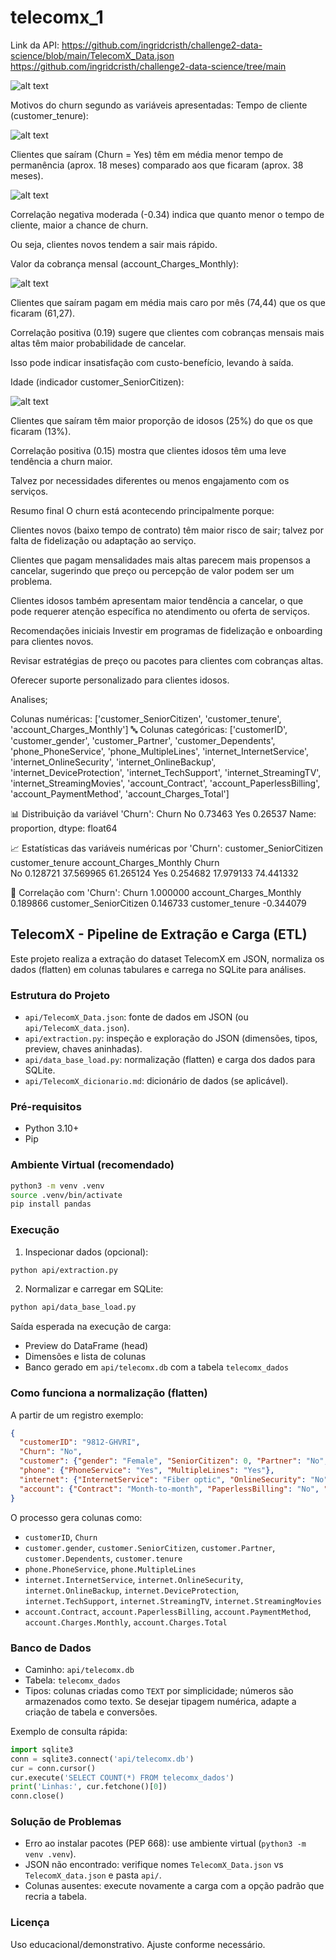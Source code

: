 # telecomx_1
Link da API:
https://github.com/ingridcristh/challenge2-data-science/blob/main/TelecomX_Data.json
https://github.com/ingridcristh/challenge2-data-science/tree/main


![alt text](image.png)

Motivos do churn segundo as variáveis apresentadas:
Tempo de cliente (customer_tenure):

![alt text](image-1.png)

Clientes que saíram (Churn = Yes) têm em média menor tempo de permanência (aprox. 18 meses) comparado aos que ficaram (aprox. 38 meses).

![alt text](image-4.png)

Correlação negativa moderada (-0.34) indica que quanto menor o tempo de cliente, maior a chance de churn.

Ou seja, clientes novos tendem a sair mais rápido.


Valor da cobrança mensal (account_Charges_Monthly):

![alt text](image-5.png)

Clientes que saíram pagam em média mais caro por mês (74,44) que os que ficaram (61,27).

Correlação positiva (0.19) sugere que clientes com cobranças mensais mais altas têm maior probabilidade de cancelar.

Isso pode indicar insatisfação com custo-benefício, levando à saída.

Idade (indicador customer_SeniorCitizen):

![alt text](image-3.png)

Clientes que saíram têm maior proporção de idosos (25%) do que os que ficaram (13%).

Correlação positiva (0.15) mostra que clientes idosos têm uma leve tendência a churn maior.

Talvez por necessidades diferentes ou menos engajamento com os serviços.

Resumo final
O churn está acontecendo principalmente porque:

Clientes novos (baixo tempo de contrato) têm maior risco de sair; talvez por falta de fidelização ou adaptação ao serviço.

Clientes que pagam mensalidades mais altas parecem mais propensos a cancelar, sugerindo que preço ou percepção de valor podem ser um problema.

Clientes idosos também apresentam maior tendência a cancelar, o que pode requerer atenção específica no atendimento ou oferta de serviços.

Recomendações iniciais
Investir em programas de fidelização e onboarding para clientes novos.

Revisar estratégias de preço ou pacotes para clientes com cobranças altas.

Oferecer suporte personalizado para clientes idosos.


Analises;

Colunas numéricas: ['customer_SeniorCitizen', 'customer_tenure', 'account_Charges_Monthly']
🔤 Colunas categóricas: ['customerID', 'customer_gender', 'customer_Partner', 'customer_Dependents', 'phone_PhoneService', 'phone_MultipleLines', 'internet_InternetService', 'internet_OnlineSecurity', 'internet_OnlineBackup', 'internet_DeviceProtection', 'internet_TechSupport', 'internet_StreamingTV', 'internet_StreamingMovies', 'account_Contract', 'account_PaperlessBilling', 'account_PaymentMethod', 'account_Charges_Total']

📊 Distribuição da variável 'Churn':
Churn
No     0.73463
Yes    0.26537
Name: proportion, dtype: float64

📈 Estatísticas das variáveis numéricas por 'Churn':
       customer_SeniorCitizen  customer_tenure  account_Charges_Monthly
Churn                                                                  
No                   0.128721        37.569965                61.265124
Yes                  0.254682        17.979133                74.441332

🔗 Correlação com 'Churn':
Churn                      1.000000
account_Charges_Monthly    0.189866
customer_SeniorCitizen     0.146733
customer_tenure           -0.344079


## TelecomX - Pipeline de Extração e Carga (ETL)

Este projeto realiza a extração do dataset TelecomX em JSON, normaliza os dados (flatten) em colunas tabulares e carrega no SQLite para análises.

### Estrutura do Projeto
- `api/TelecomX_Data.json`: fonte de dados em JSON (ou `api/TelecomX_data.json`).
- `api/extraction.py`: inspeção e exploração do JSON (dimensões, tipos, preview, chaves aninhadas).
- `api/data_base_load.py`: normalização (flatten) e carga dos dados para SQLite.
- `api/TelecomX_dicionario.md`: dicionário de dados (se aplicável).

### Pré-requisitos
- Python 3.10+
- Pip

### Ambiente Virtual (recomendado)
```bash
python3 -m venv .venv
source .venv/bin/activate
pip install pandas
```

### Execução
1) Inspecionar dados (opcional):
```bash
python api/extraction.py
```

2) Normalizar e carregar em SQLite:
```bash
python api/data_base_load.py
```

Saída esperada na execução de carga:
- Preview do DataFrame (head)
- Dimensões e lista de colunas
- Banco gerado em `api/telecomx.db` com a tabela `telecomx_dados`

### Como funciona a normalização (flatten)
A partir de um registro exemplo:
```json
{
  "customerID": "9812-GHVRI",
  "Churn": "No",
  "customer": {"gender": "Female", "SeniorCitizen": 0, "Partner": "No", "Dependents": "No", "tenure": 40},
  "phone": {"PhoneService": "Yes", "MultipleLines": "Yes"},
  "internet": {"InternetService": "Fiber optic", "OnlineSecurity": "No", "OnlineBackup": "No", "DeviceProtection": "No", "TechSupport": "No", "StreamingTV": "No", "StreamingMovies": "Yes"},
  "account": {"Contract": "Month-to-month", "PaperlessBilling": "No", "PaymentMethod": "Bank transfer (automatic)", "Charges": {"Monthly": 83.85, "Total": "3532.25"}}
}
```
O processo gera colunas como:
- `customerID`, `Churn`
- `customer.gender`, `customer.SeniorCitizen`, `customer.Partner`, `customer.Dependents`, `customer.tenure`
- `phone.PhoneService`, `phone.MultipleLines`
- `internet.InternetService`, `internet.OnlineSecurity`, `internet.OnlineBackup`, `internet.DeviceProtection`, `internet.TechSupport`, `internet.StreamingTV`, `internet.StreamingMovies`
- `account.Contract`, `account.PaperlessBilling`, `account.PaymentMethod`, `account.Charges.Monthly`, `account.Charges.Total`

### Banco de Dados
- Caminho: `api/telecomx.db`
- Tabela: `telecomx_dados`
- Tipos: colunas criadas como `TEXT` por simplicidade; números são armazenados como texto. Se desejar tipagem numérica, adapte a criação de tabela e conversões.

Exemplo de consulta rápida:
```python
import sqlite3
conn = sqlite3.connect('api/telecomx.db')
cur = conn.cursor()
cur.execute('SELECT COUNT(*) FROM telecomx_dados')
print('Linhas:', cur.fetchone()[0])
conn.close()
```

### Solução de Problemas
- Erro ao instalar pacotes (PEP 668): use ambiente virtual (`python3 -m venv .venv`).
- JSON não encontrado: verifique nomes `TelecomX_Data.json` vs `TelecomX_data.json` e pasta `api/`.
- Colunas ausentes: execute novamente a carga com a opção padrão que recria a tabela.

### Licença
Uso educacional/demonstrativo. Ajuste conforme necessário.
